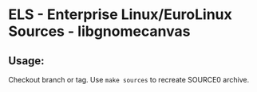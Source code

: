 # ELS - Enterprise Linux/EuroLinux Sources - libgnomecanvas
 
## Usage:
  Checkout branch or tag. Use `make sources` to recreate  SOURCE0 archive.
